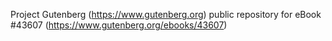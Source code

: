 Project Gutenberg (https://www.gutenberg.org) public repository for eBook #43607 (https://www.gutenberg.org/ebooks/43607)
